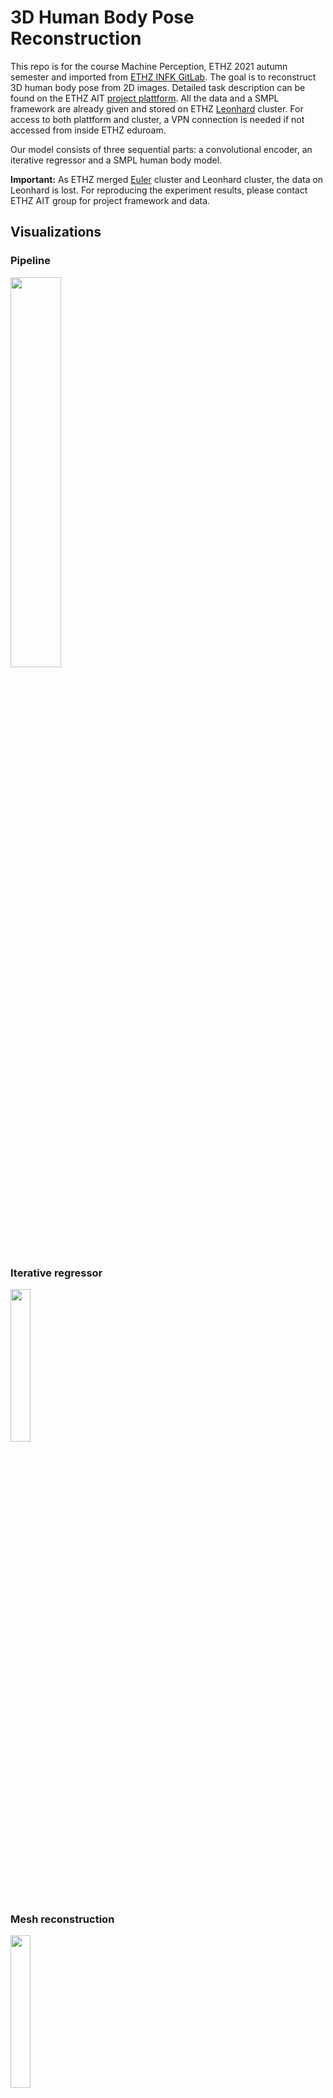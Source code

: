 # 3D Human Body Pose Reconstruction

This repo is for the course Machine Perception, ETHZ 2021 autumn semester and imported from [ETHZ INFK GitLab](https://gitlab.inf.ethz.ch/COURSE-MP2021/AMA21). The goal is to reconstruct 3D human body pose from 2D images. Detailed task description can be found on the ETHZ AIT [project plattform](https://machine-perception.ait.ethz.ch/). All the data and a SMPL framework are already given and stored on ETHZ [Leonhard](https://scicomp.ethz.ch/wiki/Leonhard) cluster. For access to both plattform and cluster, a VPN connection is needed if not accessed from inside ETHZ eduroam.

Our model consists of three sequential parts: a convolutional encoder, an iterative regressor and a SMPL human body model.

**Important:** As ETHZ merged [Euler](https://scicomp.ethz.ch/wiki/Euler) cluster and Leonhard cluster, the data on Leonhard is lost. For reproducing the experiment results, please contact ETHZ AIT group for project framework and data.

## Visualizations

### Pipeline
<img src="https://user-images.githubusercontent.com/34072813/150693234-0a5ab807-9c51-4de9-bc1a-ffa5fbb27135.png" width=40% height=40%>

### Iterative regressor
<img src="https://user-images.githubusercontent.com/34072813/150693242-3866990c-c16b-428a-b5d8-a18549c23125.PNG" width=25% height=25%>

### Mesh reconstruction
<img src="https://user-images.githubusercontent.com/34072813/150693250-5ac0f6da-6953-432d-869d-ee551b6a3c71.PNG" width=25% height=25%>



## How to train the final model

1. Activate Enviroment
```
conda activate mp_project3
```
2. Submit training job
```
bash train.sh
```

## How to predict with the final model

1. Activate Enviroment
```
conda activate mp_project3
```
2. Make predictions with the last model. Look in the out directory for the last iteration number (should be 40000). Use that model to make predictions
```
cd codebase/ && bsub -n 6 -W 00:30 -o out.txt -R "rusage[mem=4096, ngpus_excl_p=1]" python test.py ../configs/modelfinal.yaml --model_file model_40000.pt
```


